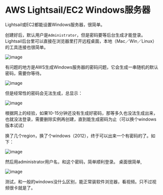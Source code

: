# AWS Lightsail/EC2 Windows服务器

Lightsail或EC2都能设置Windows服务器，很简单。

创建好后，默认用户是`Administrator`，但是密码要等后台生成才能登录。
Lightsail后台里可以直接在浏览器里打开远程桌面，本地（Mac／Win／Linux）的工具连接也很简单。

![image](https://user-images.githubusercontent.com/14041622/45270266-0b42f400-b4ce-11e8-8a4c-a76ebca7ccdb.png)


有问题的地方是AWS生成Windows服务器的密码问题，它会生成一串随机的默认密码，需要你等待。

![image](https://user-images.githubusercontent.com/14041622/45270269-17c74c80-b4ce-11e8-94d5-981205df5949.png)

但是经常性的密码会无法生成，总显示：


![image](https://user-images.githubusercontent.com/14041622/45270262-04b47c80-b4ce-11e8-81bb-f997dea090c8.png)

根据网上的经验，如果10-15分钟还没有生成好密码，那等多久也没法生成出来，也就没法登录，需要删除实例再创建，直到能生成密码为止（可以换个windows版本试试）

换了几个region，换了个windows（2012），终于可以出来一个有密码的了。如下：

![image](https://user-images.githubusercontent.com/14041622/45309736-f5c5dc80-b556-11e8-9531-954410546a87.png)

然后用administrator用户名，和这个密码，简单顺利登录。
桌面很简单,

![image](https://user-images.githubusercontent.com/14041622/45309821-2b6ac580-b557-11e8-9c80-500db63eed14.png)


测试，和一般的windows没什么区别，能正常装软件浏览器，看视频。只不过视频很卡就是了。